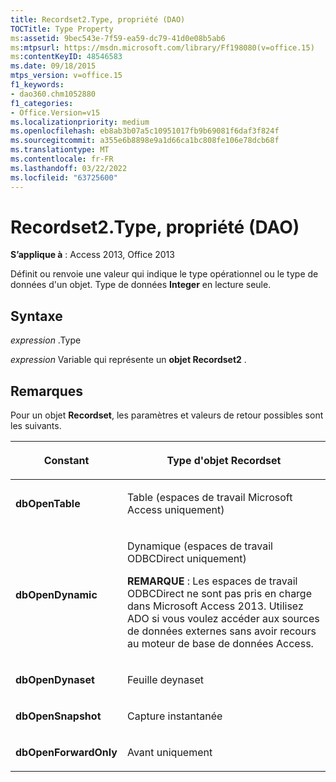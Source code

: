 ```yaml
---
title: Recordset2.Type, propriété (DAO)
TOCTitle: Type Property
ms:assetid: 9bec543e-7f59-ea59-dc79-41d0e08b5ab6
ms:mtpsurl: https://msdn.microsoft.com/library/Ff198080(v=office.15)
ms:contentKeyID: 48546583
ms.date: 09/18/2015
mtps_version: v=office.15
f1_keywords:
- dao360.chm1052880
f1_categories:
- Office.Version=v15
ms.localizationpriority: medium
ms.openlocfilehash: eb8ab3b07a5c10951017fb9b69081f6daf3f824f
ms.sourcegitcommit: a355e6b8898e9a1d66ca1bc808fe106e78dcb68f
ms.translationtype: MT
ms.contentlocale: fr-FR
ms.lasthandoff: 03/22/2022
ms.locfileid: "63725600"
---
```

# <a name="recordset2type-property-dao"></a>Recordset2.Type, propriété (DAO)


**S’applique à** : Access 2013, Office 2013

Définit ou renvoie une valeur qui indique le type opérationnel ou le type de données d'un objet. Type de données **Integer** en lecture seule.

## <a name="syntax"></a>Syntaxe

*expression* .Type

*expression* Variable qui représente un **objet Recordset2** .

## <a name="remarks"></a>Remarques

Pour un objet **Recordset**, les paramètres et valeurs de retour possibles sont les suivants.

<table>
<colgroup>
<col />
<col />
</colgroup>
<thead>
<tr class="header">
<th><p>Constant</p></th>
<th><p>Type d'objet Recordset</p></th>
</tr>
</thead>
<tbody>
<tr class="odd">
<td><p><strong>dbOpenTable</strong></p></td>
<td><p>Table (espaces de travail Microsoft Access uniquement)</p></td>
</tr>
<tr class="even">
<td><p><strong>dbOpenDynamic</strong></p></td>
<td><p>Dynamique (espaces de travail ODBCDirect uniquement)</p>
<p><strong>REMARQUE</strong> : Les espaces de travail ODBCDirect ne sont pas pris en charge dans Microsoft Access 2013. Utilisez ADO si vous voulez accéder aux sources de données externes sans avoir recours au moteur de base de données Access.</p></td>
</tr>
<tr class="odd">
<td><p><strong>dbOpenDynaset</strong></p></td>
<td><p>Feuille deynaset</p></td>
</tr>
<tr class="even">
<td><p><strong>dbOpenSnapshot</strong></p></td>
<td><p>Capture instantanée</p></td>
</tr>
<tr class="odd">
<td><p><strong>dbOpenForwardOnly</strong></p></td>
<td><p>Avant uniquement</p></td>
</tr>
</tbody>
</table>

